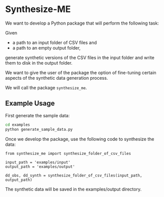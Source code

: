 # Synthesize-ME

We want to develop a Python package that will perform the following task:

Given

- a path to an input folder of CSV files and
- a path to an empty output folder,

generate synthetic versions of the CSV files in the input folder and write them to disk in the output folder.

We want to give the user of the package the option of fine-tuning certain aspects of the synthetic data generation process.

We will call the package `synthesize_me`.

## Example Usage

First generate the sample data:

```bash
cd examples
python generate_sample_data.py
```

Once we develop the package, use the following code to synthesize the data:

```
from synthesize_me import synthesize_folder_of_csv_files

input_path = 'examples/input'
output_path = 'examples/output'

dd_obs, dd_synth = synthesize_folder_of_csv_files(input_path, output_path)
```

The synthetic data will be saved in the examples/output directory.
